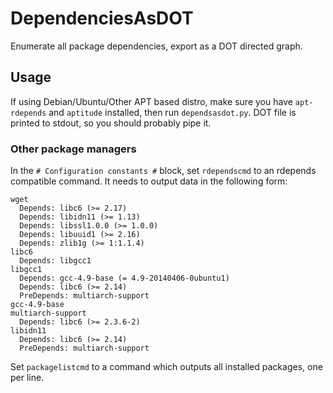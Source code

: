 # DependenciesAsDOT
Enumerate all package dependencies, export as a DOT directed graph.

## Usage
If using Debian/Ubuntu/Other APT based distro, make sure you have `apt-rdepends` and `aptitude` installed, then run `dependsasdot.py`. DOT file is printed to stdout, so you should probably pipe it.

### Other package managers
In the `# Configuration constants #` block, set `rdependscmd` to an rdepends compatible command. It needs to output data in the following form:

    wget
      Depends: libc6 (>= 2.17)
      Depends: libidn11 (>= 1.13)
      Depends: libssl1.0.0 (>= 1.0.0)
      Depends: libuuid1 (>= 2.16)
      Depends: zlib1g (>= 1:1.1.4)
    libc6
      Depends: libgcc1
    libgcc1
      Depends: gcc-4.9-base (= 4.9-20140406-0ubuntu1)
      Depends: libc6 (>= 2.14)
      PreDepends: multiarch-support
    gcc-4.9-base
    multiarch-support
      Depends: libc6 (>= 2.3.6-2)
    libidn11
      Depends: libc6 (>= 2.14)
      PreDepends: multiarch-support

Set `packagelistcmd` to a command which outputs all installed packages, one per line.